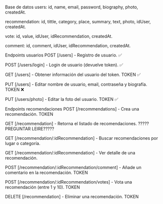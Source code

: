 Base de datos
users: id, name, email, password, biography, photo, createdAt.

recommendation: id, tittle, category, place, summary, text, photo, idUser, createdAt.

vote: id, value, idUser, idRecommendation, createdAt.

comment: id, comment, idUser, idRecommendation, createdAt.



Endpoints usuarios
POST [/users] - Registro de usuario. ✅

POST [/users/login] - Login de usuario (devuelve token). ✅

GET [/users] - Obtener información del usuario del token. TOKEN ✅

PUT [/users] - Editar nombre de usuario, email, contraseña y biografía. TOKEN ❌

PUT [/users/photo] - Editar la foto del usuario. TOKEN ✅



Endpoints recomendaciones
POST [/recommendations] - Crea una recomendación. TOKEN 

GET [/recommendation] - Retorna el listado de recomendaciones. ?????PREGUNTAR LEIRE?????

GET [/recommendation/:idRecommendation] - Buscar recomendaciones por lugar o categoría.

GET [/recommendation/:idRecommendation] - Ver detalle de una recomendación.

POST [/recommendation/:idRecommendation/comment] - Añade un comentario en la recomendación. TOKEN

POST [/recommendation/:idRecommendation/votes] - Vota una recomendación (entre 1 y 10). TOKEN

DELETE [/recommendation] - Eliminar una recomendación. TOKEN

